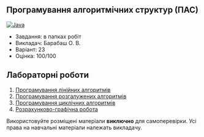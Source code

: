 ## Програмування алгоритмічних структур (ПАС)

[![Java](https://img.shields.io/badge/Java-E87000?style=for-the-badge&logo=coffeescript&logoColor=white)](#)

- Завдання: в папках робіт
- Викладач: Барабаш О. В.
- Варіант: 23
- Оцінка: 100/100<br>

## Лабораторні роботи
1. [Програмування лінійних алгоритмів](./Lab1/)
2. [Програмування розгалужених алгоритмів](./Lab2/)
3. [Програмування циклічних алгоритмів](./Lab3/)
4. [Розрахунково-графічна робота](./CGW/)

Використовуйте розміщені матеріали **виключно** для самоперевірки.
Усі права на навчальні матеріали належать викладачу.